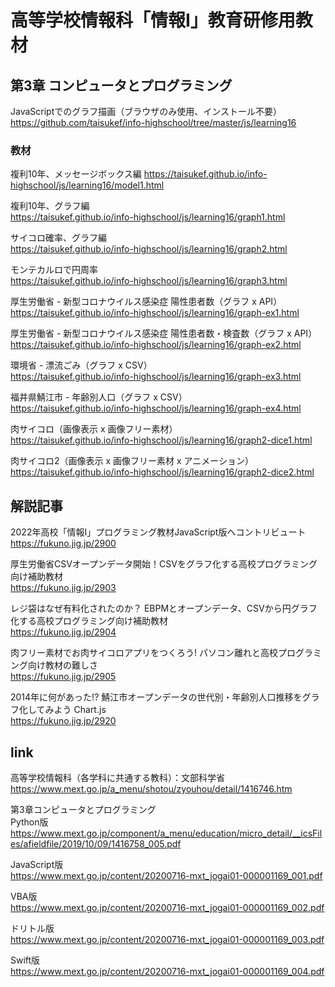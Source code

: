 # 高等学校情報科「情報I」教育研修用教材

## 第3章 コンピュータとプログラミング

JavaScriptでのグラフ描画（ブラウザのみ使用、インストール不要）  
https://github.com/taisukef/info-highschool/tree/master/js/learning16  

### 教材
複利10年、メッセージボックス編
https://taisukef.github.io/info-highschool/js/learning16/model1.html  

複利10年、グラフ編  
https://taisukef.github.io/info-highschool/js/learning16/graph1.html  

サイコロ確率、グラフ編  
https://taisukef.github.io/info-highschool/js/learning16/graph2.html  

モンテカルロで円周率  
https://taisukef.github.io/info-highschool/js/learning16/graph3.html  

厚生労働省 - 新型コロナウイルス感染症 陽性患者数（グラフ x API）  
https://taisukef.github.io/info-highschool/js/learning16/graph-ex1.html  

厚生労働省 - 新型コロナウイルス感染症 陽性患者数・検査数（グラフ x API）  
https://taisukef.github.io/info-highschool/js/learning16/graph-ex2.html  

環境省 - 漂流ごみ（グラフ x CSV）  
https://taisukef.github.io/info-highschool/js/learning16/graph-ex3.html  

福井県鯖江市 - 年齢別人口（グラフ x CSV）  
https://taisukef.github.io/info-highschool/js/learning16/graph-ex4.html  

肉サイコロ（画像表示 x 画像フリー素材）  
https://taisukef.github.io/info-highschool/js/learning16/graph2-dice1.html  

肉サイコロ2（画像表示 x 画像フリー素材 x アニメーション）  
https://taisukef.github.io/info-highschool/js/learning16/graph2-dice2.html  

## 解説記事
2022年高校「情報I」プログラミング教材JavaScript版へコントリビュート  
https://fukuno.jig.jp/2900  

厚生労働省CSVオープンデータ開始！CSVをグラフ化する高校プログラミング向け補助教材  
https://fukuno.jig.jp/2903  

レジ袋はなぜ有料化されたのか？ EBPMとオープンデータ、CSVから円グラフ化する高校プログラミング向け補助教材  
https://fukuno.jig.jp/2904  

肉フリー素材でお肉サイコロアプリをつくろう! パソコン離れと高校プログラミング向け教材の難しさ  
https://fukuno.jig.jp/2905  

2014年に何があった!? 鯖江市オープンデータの世代別・年齢別人口推移をグラフ化してみよう Chart.js  
https://fukuno.jig.jp/2920  


## link
高等学校情報科（各学科に共通する教科）：文部科学省  
https://www.mext.go.jp/a_menu/shotou/zyouhou/detail/1416746.htm  

第3章コンピュータとプログラミング  
Python版  
https://www.mext.go.jp/component/a_menu/education/micro_detail/__icsFiles/afieldfile/2019/10/09/1416758_005.pdf  

JavaScript版  
https://www.mext.go.jp/content/20200716-mxt_jogai01-000001169_001.pdf

VBA版  
https://www.mext.go.jp/content/20200716-mxt_jogai01-000001169_002.pdf

ドリトル版  
https://www.mext.go.jp/content/20200716-mxt_jogai01-000001169_003.pdf

Swift版  
https://www.mext.go.jp/content/20200716-mxt_jogai01-000001169_004.pdf
